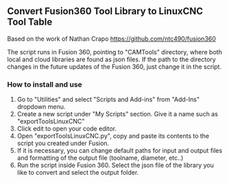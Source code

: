## Convert Fusion360 Tool Library to LinuxCNC Tool Table

Based on the work of Nathan Crapo
https://github.com/ntc490/fusion360

The script runs in Fusion 360, pointing to "CAMTools" directory, where both local and cloud libraries are found as json files. If the path to the directory changes in the future updates of the Fusion 360, just change it in the script.
   	

### How to install and use

1. Go to "Utilities" and select "Scripts and Add-ins" from "Add-Ins" dropdown menu.
2. Create a new script under "My Scripts" section. Give it a name such as "exportToolsLinuxCNC"
3. Click edit to open your code editor.
4. Open "exportToolsLinuxCNC.py", copy and paste its contents to the script you created under Fusion.
5. If it is necessary, you can change default paths for input and output files and formatting of the output file (toolname, diameter, etc..)
7. Run the script inside Fusion 360. Select the json file of the library you like to convert and select the output folder.
